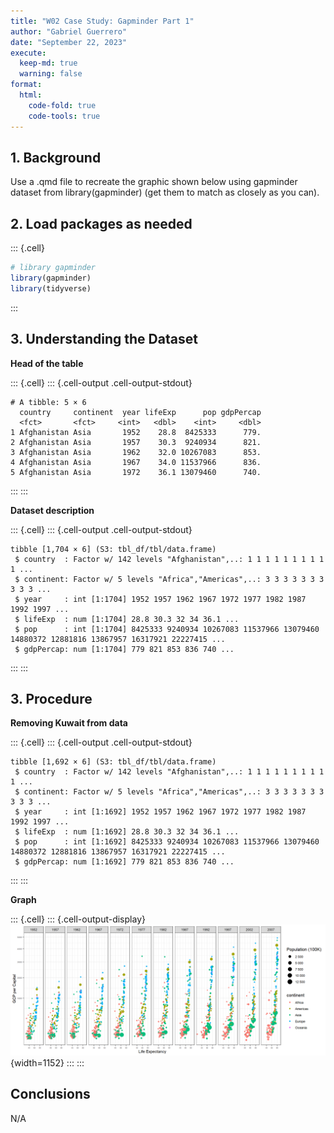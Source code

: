 ```yaml
---
title: "W02 Case Study: Gapminder Part 1"
author: "Gabriel Guerrero"
date: "September 22, 2023"
execute:
  keep-md: true
  warning: false
format:
  html:
    code-fold: true
    code-tools: true
---
```




## 1. Background

Use a .qmd file to recreate the graphic shown below using gapminder dataset from library(gapminder) (get them to match as closely as you can).

## 2. Load packages as needed


::: {.cell}

```{.r .cell-code}
# library gapminder
library(gapminder)
library(tidyverse)
```
:::


## 3. Understanding the Dataset

**Head of the table**


::: {.cell}
::: {.cell-output .cell-output-stdout}
```
# A tibble: 5 × 6
  country     continent  year lifeExp      pop gdpPercap
  <fct>       <fct>     <int>   <dbl>    <int>     <dbl>
1 Afghanistan Asia       1952    28.8  8425333      779.
2 Afghanistan Asia       1957    30.3  9240934      821.
3 Afghanistan Asia       1962    32.0 10267083      853.
4 Afghanistan Asia       1967    34.0 11537966      836.
5 Afghanistan Asia       1972    36.1 13079460      740.
```
:::
:::

**Dataset description**

::: {.cell}
::: {.cell-output .cell-output-stdout}
```
tibble [1,704 × 6] (S3: tbl_df/tbl/data.frame)
 $ country  : Factor w/ 142 levels "Afghanistan",..: 1 1 1 1 1 1 1 1 1 1 ...
 $ continent: Factor w/ 5 levels "Africa","Americas",..: 3 3 3 3 3 3 3 3 3 3 ...
 $ year     : int [1:1704] 1952 1957 1962 1967 1972 1977 1982 1987 1992 1997 ...
 $ lifeExp  : num [1:1704] 28.8 30.3 32 34 36.1 ...
 $ pop      : int [1:1704] 8425333 9240934 10267083 11537966 13079460 14880372 12881816 13867957 16317921 22227415 ...
 $ gdpPercap: num [1:1704] 779 821 853 836 740 ...
```
:::
:::


## 3. Procedure

**Removing Kuwait from data**


::: {.cell}
::: {.cell-output .cell-output-stdout}
```
tibble [1,692 × 6] (S3: tbl_df/tbl/data.frame)
 $ country  : Factor w/ 142 levels "Afghanistan",..: 1 1 1 1 1 1 1 1 1 1 ...
 $ continent: Factor w/ 5 levels "Africa","Americas",..: 3 3 3 3 3 3 3 3 3 3 ...
 $ year     : int [1:1692] 1952 1957 1962 1967 1972 1977 1982 1987 1992 1997 ...
 $ lifeExp  : num [1:1692] 28.8 30.3 32 34 36.1 ...
 $ pop      : int [1:1692] 8425333 9240934 10267083 11537966 13079460 14880372 12881816 13867957 16317921 22227415 ...
 $ gdpPercap: num [1:1692] 779 821 853 836 740 ...
```
:::
:::

**Graph**

::: {.cell}
::: {.cell-output-display}
![](Case-Study_Gapminder_Part1_files/figure-html/unnamed-chunk-5-1.png){width=1152}
:::
:::



## Conclusions

N/A